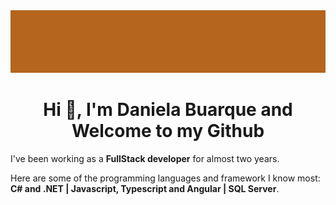 <img src="background.jpg" height="100" width="1000"/>

<h1 align="center">Hi  👋, I'm Daniela Buarque and Welcome to my Github</h1>

I've been working as a **FullStack developer** for almost two years.

Here are some of the programming languages and framework I know most: **C# and .NET | Javascript, Typescript and Angular | SQL Server**.

